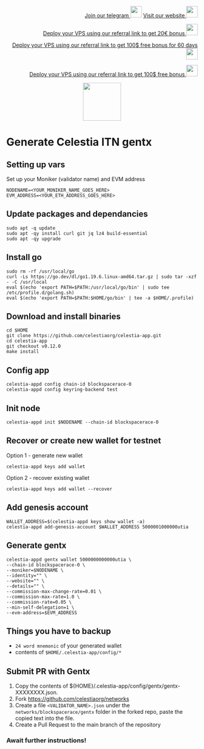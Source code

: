 <p style="font-size:14px" align="right">
<a href="https://t.me/kjnotes" target="_blank">Join our telegram <img src="https://user-images.githubusercontent.com/50621007/168689534-796f181e-3e4c-43a5-8183-9888fc92cfa7.png" width="30"/></a>
<a href="https://kjnodes.com/" target="_blank">Visit our website <img src="https://user-images.githubusercontent.com/50621007/168689709-7e537ca6-b6b8-4adc-9bd0-186ea4ea4aed.png" width="30"/></a>
</p>

<p style="font-size:14px" align="right">
<a href="https://hetzner.cloud/?ref=y8pQKS2nNy7i" target="_blank">Deploy your VPS using our referral link to get 20€ bonus <img src="https://user-images.githubusercontent.com/50621007/174612278-11716b2a-d662-487e-8085-3686278dd869.png" width="30"/></a>
</p>
<p style="font-size:14px" align="right">
<a href="https://m.do.co/c/17b61545ca3a" target="_blank">Deploy your VPS using our referral link to get 100$ free bonus for 60 days <img src="https://user-images.githubusercontent.com/50621007/183284313-adf81164-6db4-4284-9ea0-bcb841936350.png" width="30"/></a>
</p>
<p style="font-size:14px" align="right">
<a href="https://www.vultr.com/?ref=7418642" target="_blank">Deploy your VPS using our referral link to get 100$ free bonus <img src="https://user-images.githubusercontent.com/50621007/183284971-86057dc2-2009-4d40-a1d4-f0901637033a.png" width="30"/></a>
</p>

<p align="center">
  <img height="100" height="auto" src="https://user-images.githubusercontent.com/50621007/170463282-576375f8-fa1e-4fce-8350-6312b415b50d.png">
</p>

# Generate Celestia ITN gentx

## Setting up vars
Set up your Moniker (validator name) and EVM address
```
NODENAME=<YOUR_MONIKER_NAME_GOES_HERE>
EVM_ADDRESS=<YOUR_ETH_ADDRESS_GOES_HERE>
```

## Update packages and dependancies
```
sudo apt -q update
sudo apt -qy install curl git jq lz4 build-essential
sudo apt -qy upgrade
```

## Install go
```
sudo rm -rf /usr/local/go
curl -Ls https://go.dev/dl/go1.19.6.linux-amd64.tar.gz | sudo tar -xzf - -C /usr/local
eval $(echo 'export PATH=$PATH:/usr/local/go/bin' | sudo tee /etc/profile.d/golang.sh)
eval $(echo 'export PATH=$PATH:$HOME/go/bin' | tee -a $HOME/.profile)
```

## Download and install binaries
```
cd $HOME
git clone https://github.com/celestiaorg/celestia-app.git 
cd celestia-app
git checkout v0.12.0
make install
```

## Config app
```
celestia-appd config chain-id blockspacerace-0
celestia-appd config keyring-backend test
```

## Init node
```
celestia-appd init $NODENAME --chain-id blockspacerace-0
```

## Recover or create new wallet for testnet
Option 1 - generate new wallet
```
celestia-appd keys add wallet
```

Option 2 - recover existing wallet
```
celestia-appd keys add wallet --recover
```

## Add genesis account
```
WALLET_ADDRESS=$(celestia-appd keys show wallet -a)
celestia-appd add-genesis-account $WALLET_ADDRESS 5000001000000utia
```

## Generate gentx
```
celestia-appd gentx wallet 5000000000000utia \
--chain-id blockspacerace-0 \
--moniker=$NODENAME \
--identity="" \
--website="" \
--details="" \
--commission-max-change-rate=0.01 \
--commission-max-rate=1.0 \
--commission-rate=0.05 \
--min-self-delegation=1 \
--evm-address=$EVM_ADDRESS
```

## Things you have to backup
- `24 word mnemonic` of your generated wallet
- contents of `$HOME/.celestia-app/config/*`

## Submit PR with Gentx
1. Copy the contents of ${HOME}/.celestia-app/config/gentx/gentx-XXXXXXXX.json.
2. Fork https://github.com/celestiaorg/networks
3. Create a file `<VALIDATOR_NAME>.json` under the `networks/blockspacerace/gentx` folder in the forked repo, paste the copied text into the file.
4. Create a Pull Request to the main branch of the repository

### Await further instructions!
